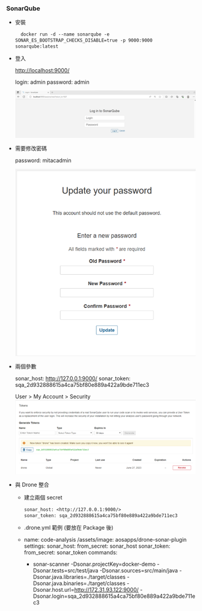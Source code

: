### SonarQube

- 安裝

        docker run -d --name sonarqube -e SONAR_ES_BOOTSTRAP_CHECKS_DISABLE=true -p 9000:9000 sonarqube:latest

- 登入

    <http://localhost:9000/>

    login: admin
    password: admin

    ![Alt text](/assets/image-69.png)

- 需要修改密碼

    password: mitacadmin

    ![Alt text](/assets/image-70.png)

- 兩個參數

    sonar_host: <http://127.0.0.1:9000/>
    sonar_token: sqa_2d932888615a4ca75bf80e889a422a9bde711ec3

    User > My Account > Security
    ![Alt text](/assets/image-71.png)

- 與 Drone 整合

  - 建立兩個 secret

        sonar_host: <http://127.0.0.1:9000/>
        sonar_token: sqa_2d932888615a4ca75bf80e889a422a9bde711ec3

  - .drone.yml 範例 (要放在 Package 後)

  - name: code-analysis
        /assets/image: aosapps/drone-sonar-plugin
        settings:
        sonar_host:
            from_secret: sonar_host
        sonar_token:
            from_secret: sonar_token
        commands:
    - sonar-scanner -Dsonar.projectKey=docker-demo
            -Dsonar.tests=src/test/java
            -Dsonar.sources=src/main/java
            -Dsonar.java.libraries=./target/classes
            -Dsonar.java.binaries=./target/classes
            -Dsonar.host.url=<http://172.31.93.122:9000/>
            -Dsonar.login=sqa_2d932888615a4ca75bf80e889a422a9bde711ec3

